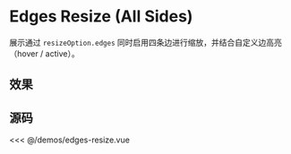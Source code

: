 # Edges Resize (All Sides)

展示通过 `resizeOption.edges` 同时启用四条边进行缩放，并结合自定义边高亮（hover / active）。

## 效果

<ClientOnly>
  <DemoEdgesResize></DemoEdgesResize>
</ClientOnly>

## 源码

<<< @/demos/edges-resize.vue
